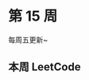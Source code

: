 # 第 15 周 <Badge text="待发布" type="tip"/>

每周五更新~



## 本周 LeetCode


<SolutionItem :dataSource="[
  {
    title: '0122 买卖股票的最佳时机 II',
    imgUrl: 'https://w3fun-1253290453.cos.ap-chengdu.myqcloud.com/cattle/solution/easy/0122-best-time-to-buy-and-sell-stock-ii.png',
    link: '/solution/easy/0122-best-time-to-buy-and-sell-stock-ii.html'
  },
  {
    title: '0392 判断子序列',
    imgUrl: 'https://w3fun-1253290453.cos.ap-chengdu.myqcloud.com/cattle/solution/easy/0392-is-subsequence.png',
    link: '/solution/easy/0392-is-subsequence.html'
  },
  {
    title: '0455 分发饼干',
    imgUrl: 'https://w3fun-1253290453.cos.ap-chengdu.myqcloud.com/cattle/solution/easy/0455-assign-cookies.png',
    link: '/solution/easy/0455-assign-cookies.html'
  },
  {
    title: '0860 柠檬水找零',
    imgUrl: 'https://w3fun-1253290453.cos.ap-chengdu.myqcloud.com/cattle/solution/easy/0860-lemonade-change.png',
    link: '/solution/easy/0860-lemonade-change.html'
  },
  {
    title: '0874 模拟行走机器人',
    imgUrl: 'https://w3fun-1253290453.cos.ap-chengdu.myqcloud.com/cattle/solution/easy/0874-walking-robot-simulation.png',
    link: '/solution/easy/0874-walking-robot-simulation.html'
  },
  {
    title: '0944 删列造序',
    imgUrl: 'https://w3fun-1253290453.cos.ap-chengdu.myqcloud.com/cattle/solution/easy/0944-delete-columns-to-make-sorted.png',
    link: '/solution/easy/0944-delete-columns-to-make-sorted.html'
  },
  {
    title: '0984 不含 AAA 或 BBB 的字符串',
    imgUrl: 'https://w3fun-1253290453.cos.ap-chengdu.myqcloud.com/cattle/solution/easy/0984-string-without-aaa-or-bbb.png',
    link: '/solution/easy/0984-string-without-aaa-or-bbb.html'
  }
]" />


